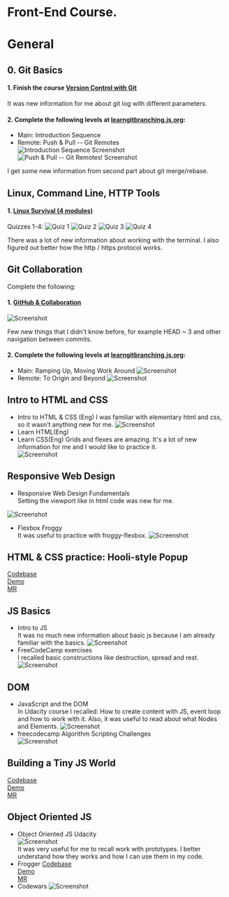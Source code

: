 # Front-End Course.

# General

## 0. Git Basics
#### 1. Finish the course [Version Control with Git](https://classroom.udacity.com/courses/ud123)  
It was new information for me about git log with different parameters. 
#### 2. Complete the following levels at [learngitbranching.js.org](learngitbranching.js.org):
- Main: Introduction Sequence
- Remote: Push & Pull -- Git Remotes  
![Introduction Sequence Screenshot](assets/images/task_git_collaboration/git_screenshot2.png)  
![Push & Pull -- Git Remotes! Screenshot](assets/images/task_git_collaboration/git_screenshot3.png)  

I get some new information from second part about git merge/rebase.  
## Linux, Command Line, HTTP Tools
#### 1. [Linux Survival (4 modules)](https://linuxsurvival.com/linux-tutorial-introduction/)
Quizzes 1-4:
![Quiz 1](assets/images/task_linux_cli/linux1.png)
![Quiz 2](assets/images/task_linux_cli/linux2.png)
![Quiz 3](assets/images/task_linux_cli/linux3.png)
![Quiz 4](assets/images/task_linux_cli/linux4.png)  

There was a lot of new information about working with the terminal.
I also figured out better how the http / https protocol works.  

## Git Collaboration  
Complete the following:

#### 1. [GitHub & Collaboration](https://classroom.udacity.com/courses/ud456)
![Screenshot](assets/images/task_git_collaboration/git_screenshot4.png)  

Few new things that I didn't know before, for example HEAD ~ 3 and other navigation between commits.
#### 2. Complete the following levels at [learngitbranching.js.org](learngitbranching.js.org):

- Main: Ramping Up, Moving Work Around
![Screenshot](assets/images/task_git_collaboration/git_screenshot5.png)
- Remote: To Origin and Beyond
![Screenshot](assets/images/task_git_collaboration/git_screenshot6.png)

## Intro to HTML and CSS
- Intro to HTML & CSS (Eng) 
I was familiar with elementary html and css, so it wasn't anything new for me.
![Screenshot](assets/images/task_html_css_intro/html_screenshot1.png)
- Learn HTML(Eng)
- Learn CSS(Eng)
Grids and flexes are amazing. It's a lot of new information for me and I would like to practice it.  
![Screenshot](assets/images/task_html_css_intro/html_screenshot2.png)  

## Responsive Web Design
- Responsive Web Design Fundamentals  
Setting the viewport like <meta name="viewport" content="width=device-width, initial-scale=1.0"> in html code was new 
for me.

![Screenshot](assets/images/task_responsive_web_design/responsive_1.png)
- Flexbox Froggy  
It was useful to practice with froggy-flexbox.
![Screenshot](assets/images/task_responsive_web_design/responsive_2.png)

## HTML & CSS practice: Hooli-style Popup
[Codebase](https://github.com/akulahere/html-css-popup)  
[Demo](https://akulahere.github.io/html-css-popup/)  
[MR](https://github.com/kottans/frontend-2021-homeworks/pull/155)  

## JS Basics  
- Intro to JS  
It was no much new information about basic js because I am already familiar with the basics.
![Screenshot](assets/images/task_js_basics/js_1.png)  
- FreeCodeCamp exercises  
I recalled basic constructions like destruction, spread and rest.
![Screenshot](assets/images/task_js_basics/js_2.png)  

## DOM
- JavaScript and the DOM  
In Udacity course I recalled:
How to create content with JS, event loop and how to work with it. Also, it was useful to read about what Nodes and Elements.
![Screenshot](assets/images/task_js_dom/js_dom1.png)  
- freecodecamp Algorithm Scripting Challenges  
![Screenshot](assets/images/task_js_dom/js_dom2.png)  

## Building a Tiny JS World
[Codebase](https://github.com/akulahere/a-tiny-JS-world)  
[Demo](https://akulahere.github.io/a-tiny-JS-world/)  
[MR](https://github.com/kottans/frontend-2021-homeworks/pull/364)  

## Object Oriented JS
- Object Oriented JS Udacity   
![Screenshot](assets/images/task_js_oop/oop.png)  
It was very useful for me to recall work with prototypes. I better understand how they works and how I can use them in
my code.
- Frogger
[Codebase](https://github.com/akulahere/frontend-nanodegree-arcade-game)  
[Demo](https://akulahere.github.io/frontend-nanodegree-arcade-game/)  
[MR](https://github.com/kottans/frontend-2021-homeworks/pull/365)  
- Codewars 
![Screenshot](assets/images/task_js_oop/codewars.png)  
